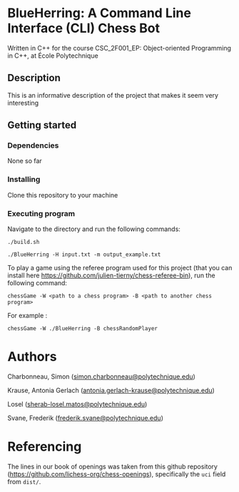 # BlueHerring: A Command Line Interface (CLI) Chess Bot

Written in C++ for the course CSC_2F001_EP: Object-oriented Programming in C++, at École Polytechnique


## Description

This is an informative description of the project that makes it seem very interesting


## Getting started

### Dependencies

None so far



### Installing

Clone this repository to your machine


### Executing program

Navigate to the directory and run the following commands:

```
./build.sh
```
```
./BlueHerring -H input.txt -m output_example.txt
```

To play a game using the referee program used for this project (that you can install here https://github.com/julien-tierny/chess-referee-bin), run the following command:

```
chessGame -W <path to a chess program> -B <path to another chess program>
```

For example :
```
chessGame -W ./BlueHerring -B chessRandomPlayer
```


# Authors

Charbonneau, Simon (simon.charbonneau@polytechnique.edu)

Krause, Antonia Gerlach (antonia.gerlach-krause@polytechnique.edu)

Losel (sherab-losel.matos@polytechnique.edu)

Svane, Frederik (frederik.svane@polytechnique.edu)


# Referencing

The lines in our book of openings was taken from this github repository (https://github.com/lichess-org/chess-openings), specifically the ```uci``` field from ```dist/```.